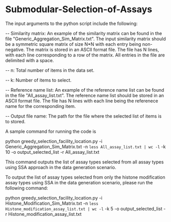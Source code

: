 # Submodular-Selection-of-Assays

The input arguments to the python script include the following:  

-- Similarity matrix:
An example of the similarity matrix can be found in the file "Generic_Aggregation_Sim_Matrix.txt". 
The input similarity matrix should be a symmetric square matrix of size N*N with each entry being non-negative. The matrix is stored in an ASCII format file. The file has N lines, with each line corresponding to a row of the matrix. All entries in the file are delimited with a space. 

-- n: 
Total number of items in the data set. 

-- k:
Number of items to select. 

-- Reference name list:
An example of the reference name list can be found in the file "All_assay_list.txt".
The reference name list should be stored in an ASCII format file. The file has N lines with each line being the referenece name for the corresponding item.  

-- Output file name:
The path for the file where the selected list of items is to stored. 

A sample command for running the code is

python greedy_selection_facility_location.py -i Generic_Aggregation_Sim_Matrix.txt -n `less All_assay_list.txt | wc -l` -k 10 -o output_selected_list -r All_assay_list.txt

This command outputs the list of assay types selected from all assay types using SSA approach in the data generation scenario.

To output the list of assay types selected from only the histone modification assay types using SSA in the data generation scenario, please run the following command:

python greedy_selection_facility_location.py -i Histone_Modification_Sim_Matrix.txt -n `less Histone_modification_assay_list.txt | wc -l` -k 5 -o output_selected_list -r Histone_modification_assay_list.txt 


